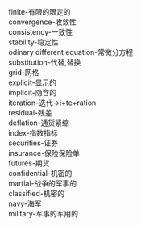 finite-有限的限定的<br>
convergence-收敛性<br>
consistency-一致性<br>
stability-稳定性<br>
odinary different equation-常微分方程<br>
substitution-代替,替换<br>
grid-网格<br>
explicit-显示的<br>
implicit-隐含的<br>
iteration-迭代->i+te+ration<br>
residual-残差<br>
deflation-通货紧缩<br>
index-指数指标<br>
securities-证券<br>
insurance-保险保险单<br>
futures-期货<br>
confidential-机密的<br>
martial-战争的军事的<br>
classified-机密的<br>
navy-海军<br>
military-军事的军用的<br>
<br>
<br>